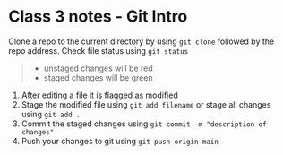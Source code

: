 
# Class 3 notes - Git Intro

Clone a repo to the current directory by using `git clone` followed by the repo address.
Check file status using `git status`

>- unstaged changes will be red
>- staged changes will be green

1. After editing a file it is flagged as modified
2. Stage the modified file using `git add filename` or stage all changes using `git add .`
3. Commit the staged changes using `git commit -m "description of changes"`
4. Push your changes to git using `git push origin main`
